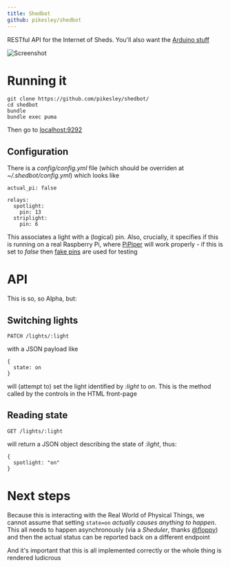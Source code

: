 ```yaml
---
title: Shedbot
github: pikesley/shedbot
---
```

RESTful API for the Internet of Sheds. You'll also want the [Arduino stuff](https://github.com/pikesley/relay-puller)

![Screenshot](http://i.imgur.com/yKARAB1.png)

# Running it

    git clone https://github.com/pikesley/shedbot/
    cd shedbot
    bundle
    bundle exec puma

Then go to [localhost:9292](http://localhost:9292)

## Configuration

There is a _config/config.yml_ file (which should be overriden at _~/.shedbot/config.yml_) which looks like

    actual_pi: false

    relays:
      spotlight:
        pin: 13
      striplight:
        pin: 6

This associates a light with a (logical) pin. Also, crucially, it specifies if this is running on a real Raspberry Pi, where [PiPiper](https://github.com/jwhitehorn/pi_piper) will work properly - if this is set to _false_ then [fake pins](https://github.com/pikesley/shedbot/blob/96b6add4c5bf6dab20293243d32b64fdfab8337f/lib/shedbot/relay.rb#L43-L55) are used for testing

# API

This is so, so Alpha, but:

## Switching lights

    PATCH /lights/:light

with a JSON payload like

    {
      state: on
    }

will (attempt to) set the light identified by _:light_ to _on_. This is the method called by the controls in the HTML front-page

## Reading state

    GET /lights/:light

will return a JSON object describing the state of _:light_, thus:

    {
      spotlight: "on"
    }

# Next steps

Because this is interacting with the Real World of Physical Things, we cannot assume that setting `state=on` _actually causes anything to happen_. This all needs to happen asynchronously (via a _Sheduler_, thanks [@floppy](https://github.com/floppy)) and then the actual status can be reported back on a different endpoint

And it's important that this is all implemented correctly or the whole thing is rendered ludicrous
